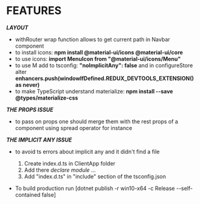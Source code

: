 # FEATURES

***LAYOUT***
- withRouter wrap function allows to get current path in Navbar component
- to install icons: **npm install @material-ui/icons @material-ui/core**
- to use icons: **import MenuIcon from "@material-ui/icons/Menu"**
- to use M add to tsconfig: **"noImplicitAny": false** and in configureStore alter **enhancers.push(windowIfDefined.__REDUX_DEVTOOLS_EXTENSION__() as never)**
- to make TypeScript understand materialize: **npm install --save @types/materialize-css**


***THE PROPS ISSUE***
- to pass on props one should merge them with the rest props of a component
  using spread operator for instance


***THE IMPLICIT ANY ISSUE***
- to avoid ts errors about implicit any and it didn't find a file
  1. Create index.d.ts in ClientApp folder
  2. Add there *declare module ...*
  3. Add "index.d.ts" in "include" section of the tsconfig.json


- To build production run [dotnet publish -r win10-x64 -c Release --self-contained false]
